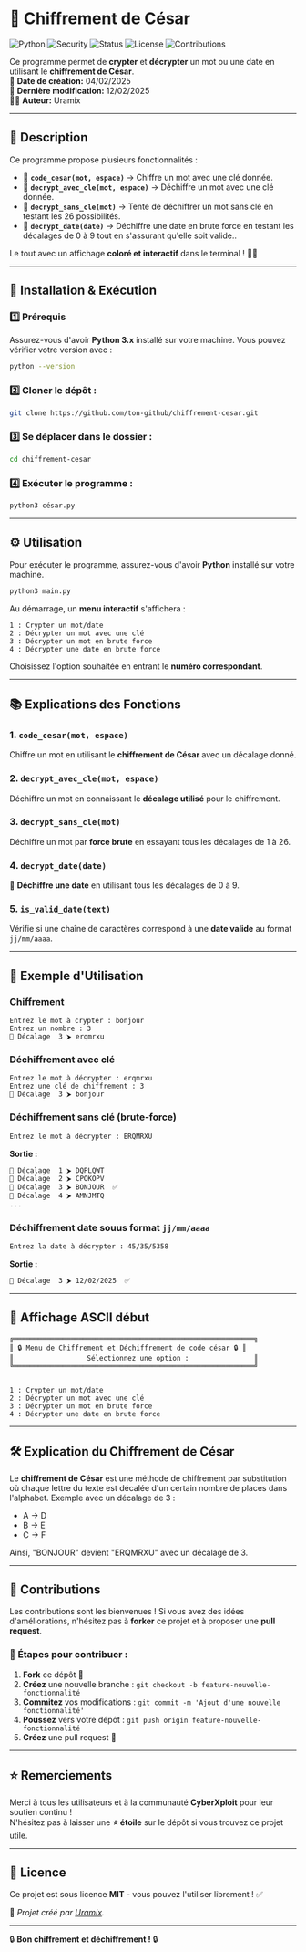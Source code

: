# 🔐 Chiffrement de César

![Python](https://img.shields.io/badge/Python-3.x-blue?style=for-the-badge&logo=python)
![Security](https://img.shields.io/badge/Security-Cryptography-red?style=for-the-badge)
![Status](https://img.shields.io/badge/Status-complete-vert?style=for-the-badge)
![License](https://img.shields.io/badge/License-MIT-yellow?style=for-the-badge)
![Contributions](https://img.shields.io/badge/Contributions-Faucheur/Baptium-white?style=for-the-badge)

Ce programme permet de **crypter** et **décrypter** un mot ou une date en utilisant le **chiffrement de César**.  
📅 **Date de création:** 04/02/2025  
🔄 **Dernière modification:** 12/02/2025  
👨‍💻 **Auteur:** Uramix  

---
## 📜 **Description**
Ce programme propose plusieurs fonctionnalités :

- 🔹 **`code_cesar(mot, espace)`** → Chiffre un mot avec une clé donnée.
- 🔹 **`decrypt_avec_cle(mot, espace)`** → Déchiffre un mot avec une clé donnée.
- 🔹 **`decrypt_sans_cle(mot)`** → Tente de déchiffrer un mot sans clé en testant les 26 possibilités.
- 🔹 **`decrypt_date(date)`** → Déchiffre une date en brute force en testant les décalages de 0 à 9 tout en s'assurant qu'elle soit valide..

Le tout avec un affichage **coloré et interactif** dans le terminal ! 🎨✨

---

## 🚀 **Installation & Exécution**

### 1️⃣ Prérequis
Assurez-vous d'avoir **Python 3.x** installé sur votre machine. Vous pouvez vérifier votre version avec :
```sh
python --version
```

### 2️⃣ Cloner le dépôt :
```sh
git clone https://github.com/ton-github/chiffrement-cesar.git
```

### 3️⃣ Se déplacer dans le dossier :
```sh
cd chiffrement-cesar
```

### 4️⃣ Exécuter le programme :
```sh
python3 césar.py
```

---


## ⚙️ **Utilisation**

Pour exécuter le programme, assurez-vous d'avoir **Python** installé sur votre machine.

```bash
python3 main.py
```

Au démarrage, un **menu interactif** s'affichera :

```
1 : Crypter un mot/date
2 : Décrypter un mot avec une clé
3 : Décrypter un mot en brute force
4 : Décrypter une date en brute force
```

Choisissez l'option souhaitée en entrant le **numéro correspondant**.

---
## 📚 **Explications des Fonctions**

### 1. `code_cesar(mot, espace)`
Chiffre un mot en utilisant le **chiffrement de César** avec un décalage donné.

### 2. `decrypt_avec_cle(mot, espace)`
Déchiffre un mot en connaissant le **décalage utilisé** pour le chiffrement.

### 3. `decrypt_sans_cle(mot)`
Déchiffre un mot par **force brute** en essayant tous les décalages de 1 à 26.

### 4. `decrypt_date(date)`
🔑 **Déchiffre une date** en utilisant tous les décalages de 0 à 9.

### 5. `is_valid_date(text)`
Vérifie si une chaîne de caractères correspond à une **date valide** au format `jj/mm/aaaa`.

---


## 🧪 **Exemple d'Utilisation**

### Chiffrement
```
Entrez le mot à crypter : bonjour
Entrez un nombre : 3
🔑 Décalage  3 ⮞ erqmrxu
```

### Déchiffrement avec clé
```
Entrez le mot à décrypter : erqmrxu
Entrez une clé de chiffrement : 3
🔑 Décalage  3 ⮞ bonjour
```


###  Déchiffrement sans clé (brute-force)
```sh
Entrez le mot à décrypter : ERQMRXU
```
**Sortie :**
```sh
🔑 Décalage  1 ⮞ DQPLQWT
🔑 Décalage  2 ⮞ CPOKOPV
🔑 Décalage  3 ⮞ BONJOUR  ✅
🔑 Décalage  4 ⮞ AMNJMTQ
...
```
### Déchiffrement date souus format `jj/mm/aaaa`
```sh
Entrez la date à décrypter : 45/35/5358
```
**Sortie :**
```sh
🔑 Décalage  3 ⮞ 12/02/2025  ✅
```


---

## 📌 **Affichage ASCII début**

```
╔═══════════════════════════════════════════════════════════╗
║ 🔒 Menu de Chiffrement et Déchiffrement de code césar 🔒 ║
║                  Sélectionnez une option :                ║
╚═══════════════════════════════════════════════════════════╝


1 : Crypter un mot/date
2 : Décrypter un mot avec une clé
3 : Décrypter un mot en brute force
4 : Décrypter une date en brute force
```

---

## 🛠 **Explication du Chiffrement de César**
Le **chiffrement de César** est une méthode de chiffrement par substitution où chaque lettre du texte est décalée d'un certain nombre de places dans l'alphabet. Exemple avec un décalage de 3 :

- A → D
- B → E
- C → F

Ainsi, "BONJOUR" devient "ERQMRXU" avec un décalage de 3.


---

## 🤝 **Contributions**
Les contributions sont les bienvenues ! Si vous avez des idées d'améliorations, n'hésitez pas à **forker** ce projet et à proposer une **pull request**.

### 📌 Étapes pour contribuer :
1. **Fork** ce dépôt 🍴
2. **Créez** une nouvelle branche : `git checkout -b feature-nouvelle-fonctionnalité`
3. **Commitez** vos modifications : `git commit -m 'Ajout d'une nouvelle fonctionnalité'`
4. **Poussez** vers votre dépôt : `git push origin feature-nouvelle-fonctionnalité`
5. **Créez** une pull request 🔄

---

## ⭐ Remerciements

Merci à tous les utilisateurs et à la communauté **CyberXploit** pour leur soutien continu !  
N'hésitez pas à laisser une **⭐ étoile** sur le dépôt si vous trouvez ce projet utile.

---

## 📜 **Licence**
Ce projet est sous licence **MIT** - vous pouvez l'utiliser librement ! ✅

🚀 *Projet créé par [Uramix](https://github.com/Uramix2/).*

---
🔒 **Bon chiffrement et déchiffrement !** 🔒
    

